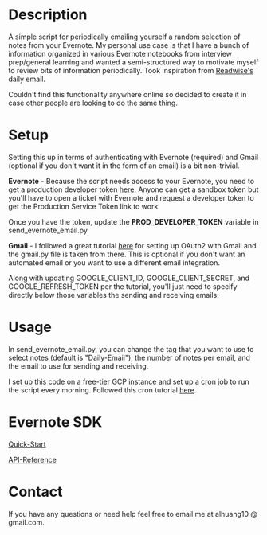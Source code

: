 # Description

A simple script for periodically emailing yourself a random selection of notes from your Evernote. My personal use case is that I have a bunch of information organized in various Evernote notebooks from interview prep/general learning and wanted a semi-structured way to motivate myself to review bits of information periodically. Took inspiration from [Readwise's](https://readwise.io/) daily email. 

Couldn't find this functionality anywhere online so decided to create it in case other people are looking to do the same thing.

# Setup

Setting this up in terms of authenticating with Evernote (required) and Gmail (optional if you don't want it in the form of an email) is a bit non-trivial.

**Evernote** - Because the script needs access to your Evernote, you need to get a production developer token [here](https://dev.evernote.com/doc/articles/dev_tokens.php). Anyone can get a sandbox token but you'll have to open a ticket with Evernote and request a developer token to get the Production Service Token link to work.

Once you have the token, update the **PROD_DEVELOPER_TOKEN** variable in send_evernote_email.py

**Gmail** - I followed a great tutorial [here](https://blog.macuyiko.com/post/2016/how-to-send-html-mails-with-oauth2-and-gmail-in-python.html) for setting up OAuth2 with Gmail and the gmail.py file is taken from there. This is optional if you don't want an automated email or you want to use a different email integration.

Along with updating GOOGLE_CLIENT_ID, GOOGLE_CLIENT_SECRET, and  GOOGLE_REFRESH_TOKEN per the tutorial, you'll just need to specify directly below those variables the sending and receiving emails. 

# Usage

In send_evernote_email.py, you can change the tag that you want to use to select notes (default is "Daily-Email"), the number of notes per email, and the email to use for sending and receiving.

I set up this code on a free-tier GCP instance and set up a cron job to run the script every morning. Followed this cron tutorial [here](https://towardsdatascience.com/how-to-schedule-python-scripts-with-cron-the-only-guide-youll-ever-need-deea2df63b4e).

# Evernote SDK

[Quick-Start](https://dev.evernote.com/doc/#start)

[API-Reference](https://dev.evernote.com/doc/reference/)

# Contact

If you have any questions or need help feel free to email me at alhuang10 @ gmail.com. 